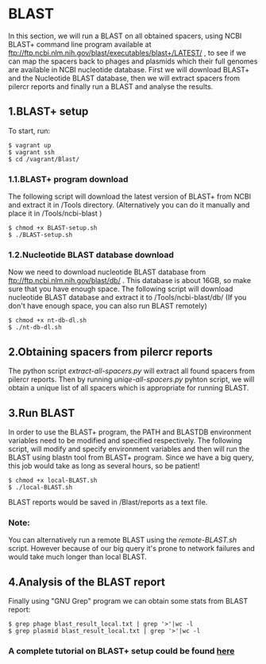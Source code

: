 # BLAST

In this section, we will run a BLAST on all obtained spacers, using NCBI BLAST+ command line program available at ftp://ftp.ncbi.nlm.nih.gov/blast/executables/blast+/LATEST/ , to see if we can map the spacers back to phages and plasmids which their full genomes are available in NCBI nucleotide database.
First we will download BLAST+ and the Nucleotide BLAST database, then we will extract spacers from pilercr reports and finally run a BLAST and analyse the results.

## 1.BLAST+ setup

To start, run:
```
$ vagrant up
$ vagrant ssh
$ cd /vagrant/Blast/
```
### 1.1.BLAST+ program download

The following script will download the latest version of BLAST+ from NCBI and extract it in /Tools directory. 
(Alternatively you can do it manually and place it in /Tools/ncbi-blast )

```
$ chmod +x BLAST-setup.sh
$ ./BLAST-setup.sh
```

### 1.2.Nucleotide BLAST database download

Now we need to download nucleotide BLAST database from ftp://ftp.ncbi.nlm.nih.gov/blast/db/ .
This database is about 16GB, so make sure that you have enough space.
The following script will download nucleotide BLAST database and extract it to /Tools/ncbi-blast/db/
(If you don't have enough space, you can also run BLAST remotely)

```
$ chmod +x nt-db-dl.sh
$ ./nt-db-dl.sh
```

## 2.Obtaining spacers from pilercr reports

The python script *extract-all-spacers.py* will extract all found spacers from pilercr reports. Then by running *uniqe-all-spacers.py* pyhton script, we will obtain a unique list of all spacers which is appropriate for running BLAST.

## 3.Run BLAST

In order to use the BLAST+ program, the PATH and BLASTDB environment variables need to be modified and specified respectively.
The following script, will modify and specify environment variables and then will run the BLAST using blastn tool from BLAST+ program.
Since we have a big query, this job would take as long as several hours, so be patient!

```
$ chmod +x local-BLAST.sh
$ ./local-BLAST.sh
``` 
BLAST reports would be saved in /Blast/reports as a text file.

### Note:
You can alternatively run a remote BLAST using the *remote-BLAST.sh* script.
However because of our big query it's prone to network failures and would take much longer than local BLAST.

## 4.Analysis of the BLAST report

Finally using "GNU Grep" program we can obtain some stats from BLAST report:

```
$ grep phage blast_result_local.txt | grep '>'|wc -l
$ grep plasmid blast_result_local.txt | grep '>'|wc -l
```

### A complete tutorial on BLAST+ setup could be found [here](http://www.ncbi.nlm.nih.gov/books/NBK52640/)